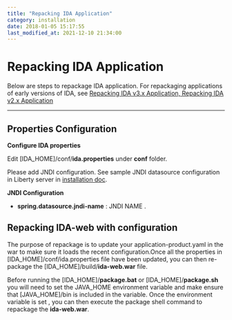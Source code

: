 ```yaml
---
title: "Repacking IDA Application"
category: installation
date: 2018-01-05 15:17:55
last_modified_at: 2021-12-10 21:34:00
---
```


# Repacking IDA Application
Below are steps to repackage IDA application. For repackaging applications of early versions of IDA, see [Repacking IDA v3.x Application, Repacking IDA v2.x Application](../references/references-repacking-ida-application-early-version.html)

***


## Properties Configuration

**Configure IDA properties** 

Edit [IDA_HOME]/conf/**ida.properties** under **conf** folder. 

Please add JNDI configuration. See sample JNDI datasource configuration in Liberty server in [installation doc](../installation/installation-installing-ida-application.html#installing-on-liberty).

**JNDI Configuration**

*  **spring.datasource.jndi-name** : JNDI NAME
.

## Repacking IDA-web with configuration

The purpose of repackage  is to update your application-product.yaml in the war to make sure it loads the recent configuration.Once all the properties in [IDA_HOME]/conf/ida.properties file have been updated, you can then re-package the [IDA_HOME]/build/**ida-web.war** file.  

Before running the [IDA_HOME]/**package.bat** or [IDA_HOME]/**package.sh** you will need to set the JAVA_HOME environment variable and make ensure that [JAVA_HOME]/bin is included in the variable.  Once the environment variable is set , you can then execute the package shell command to repackage the **ida-web.war**.
